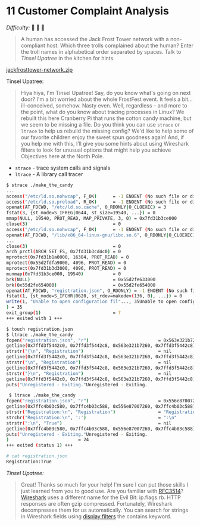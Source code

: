 # 11 Customer Complaint Analysis

_Difficulty:_  :evergreen_tree: :evergreen_tree: :evergreen_tree:

> A human has accessed the Jack Frost Tower network with a non-compliant host.
> Which three trolls complained about the human? Enter the troll names in
> alphabetical order separated by spaces. Talk to _Tinsel Upatree_ in the kitchen
> for hints.

[jackfrosttower-network.zip](https://downloads.holidayhackchallenge.com/2021/jackfrosttower-network.zip)

Tinsel Upatree:
> Hiya hiya, I'm Tinsel Upatree! Say, do you know what's going on next door? I'm
> a bit worried about the whole FrostFest event. It feels a bit...
> ill-conceived, somehow. Nasty even. Well, regardless – and more to the point,
> what do you know about tracing processes in Linux? We rebuilt this here
> Cranberry Pi that runs the cotton candy machine, but we seem to be missing a
> file. Do you think you can use `strace` or `ltrace` to help us rebuild the
> missing config? We'd like to help some of our favorite children enjoy the
> sweet spun goodness again! And, if you help me with this, I’ll give you some
> hints about using Wireshark filters to look for unusual options that might
> help you achieve Objectives here at the North Pole.

* `strace` - trace system calls and signals
* `ltrace` - A library call tracer

```sh
$ strace ./make_the_candy
...
access("/etc/ld.so.nohwcap", F_OK)      = -1 ENOENT (No such file or directory)
access("/etc/ld.so.preload", R_OK)      = -1 ENOENT (No such file or directory)
openat(AT_FDCWD, "/etc/ld.so.cache", O_RDONLY|O_CLOEXEC) = 3
fstat(3, {st_mode=S_IFREG|0644, st_size=19540, ...}) = 0
mmap(NULL, 19540, PROT_READ, MAP_PRIVATE, 3, 0) = 0x7fd31b3ce000
close(3)                                = 0
access("/etc/ld.so.nohwcap", F_OK)      = -1 ENOENT (No such file or directory)
openat(AT_FDCWD, "/lib/x86_64-linux-gnu/libc.so.6", O_RDONLY|O_CLOEXEC) = 3
...
close(3)                                = 0
arch_prctl(ARCH_SET_FS, 0x7fd31b3cd4c0) = 0
mprotect(0x7fd31b1a0000, 16384, PROT_READ) = 0
mprotect(0x55d2fdfa9000, 4096, PROT_READ) = 0
mprotect(0x7fd31b3d3000, 4096, PROT_READ) = 0
munmap(0x7fd31b3ce000, 19540)           = 0
brk(NULL)                               = 0x55d2fe633000
brk(0x55d2fe654000)                     = 0x55d2fe654000
openat(AT_FDCWD, "registration.json", O_RDONLY) = -1 ENOENT (No such file or directory)
fstat(1, {st_mode=S_IFCHR|0620, st_rdev=makedev(136, 0), ...}) = 0
write(1, "Unable to open configuration fil"..., 35Unable to open configuration file.
) = 35
exit_group(1)                           = ?
+++ exited with 1 +++

$ touch registration.json
$ ltrace ./make_the_candy
fopen("registration.json", "r")                          = 0x563e321b7260
getline(0x7ffd3f5442c0, 0x7ffd3f5442c8, 0x563e321b7260, 0x7ffd3f5442c8) = 2
strstr("{\n", "Registration")                            = nil
getline(0x7ffd3f5442c0, 0x7ffd3f5442c8, 0x563e321b7260, 0x7ffd3f5442c8) = 1
strstr("\n", "Registration")                             = nil
getline(0x7ffd3f5442c0, 0x7ffd3f5442c8, 0x563e321b7260, 0x7ffd3f5442c8) = 2
strstr("}\n", "Registration")                            = nil
getline(0x7ffd3f5442c0, 0x7ffd3f5442c8, 0x563e321b7260, 0x7ffd3f5442c8) = -1
puts("Unregistered - Exiting."Unregistered - Exiting.

 $ ltrace ./make_the_candy
fopen("registration.json", "r")                          = 0x556e87007260
getline(0x7ffc4b03c580, 0x7ffc4b03c588, 0x556e87007260, 0x7ffc4b03c588) = 14
strstr("Registration:\n", "Registration")                = "Registration:\n"
strchr("Registration:\n", ':')                           = ":\n"
strstr(":\n", "True")                                    = nil
getline(0x7ffc4b03c580, 0x7ffc4b03c588, 0x556e87007260, 0x7ffc4b03c588) = -1
puts("Unregistered - Exiting."Unregistered - Exiting.
)                          = 24
+++ exited (status 1) +++

# cat registration.json
Registration:True

```

_Tinsel Upatree:_

> Great! Thanks so much for your help! I'm sure I can put those skills I just
> learned from you to good use. Are you familiar with [RFC3514][rfc3514]?
> [Wireshark][wireshark] uses a different name for the Evil Bit: ip.flags.rb.
> HTTP responses are often gzip compressed. Fortunately, Wireshark decompresses
> them for us automatically. You can search for strings in Wireshark fields
> using [display filters][display_filters] the contains keyword.

[rfc3514]: https://datatracker.ietf.org/doc/html/rfc3514
[wireshark]: https://www.wireshark.org
[display_filters]: https://wiki.wireshark.org/DisplayFilters
